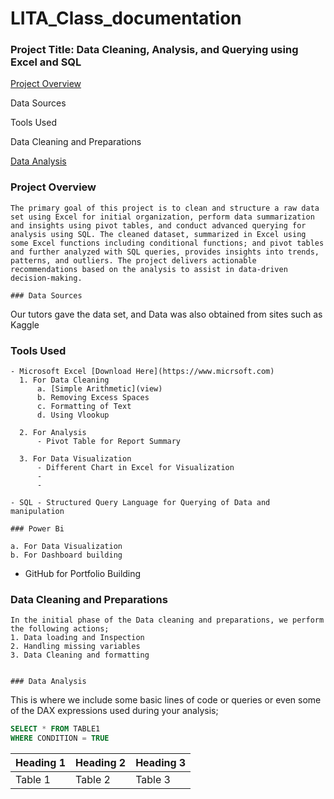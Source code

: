 # LITA_Class_documentation

### Project Title: Data Cleaning, Analysis, and Querying using Excel and SQL

[Project Overview](#project-overview)

Data Sources

Tools Used

Data Cleaning and Preparations


[Data Analysis](#data-analysis)

### Project Overview
```
The primary goal of this project is to clean and structure a raw data set using Excel for initial organization, perform data summarization and insights using pivot tables, and conduct advanced querying for analysis using SQL. The cleaned dataset, summarized in Excel using some Excel functions including conditional functions; and pivot tables and further analyzed with SQL queries, provides insights into trends, patterns, and outliers. The project delivers actionable recommendations based on the analysis to assist in data-driven decision-making.

### Data Sources
```
Our tutors gave the data set, and Data was also obtained from sites such as Kaggle

### Tools Used
```
- Microsoft Excel [Download Here](https://www.micrsoft.com)
  1. For Data Cleaning
      a. [Simple Arithmetic](view)
      b. Removing Excess Spaces
      c. Formatting of Text
      d. Using Vlookup

  2. For Analysis
      - Pivot Table for Report Summary

  3. For Data Visualization
      - Different Chart in Excel for Visualization
      -
      - 

- SQL - Structured Query Language for Querying of Data and manipulation

### Power Bi
```
    a. For Data Visualization
    b. For Dashboard building

- GitHub for Portfolio Building

### Data Cleaning and Preparations
```
In the initial phase of the Data cleaning and preparations, we perform the following actions;
1. Data loading and Inspection
2. Handling missing variables 
3. Data Cleaning and formatting


### Data Analysis
```
This is where we include some basic lines of code or queries or even some of the DAX expressions used during your analysis;

```SQL
SELECT * FROM TABLE1
WHERE CONDITION = TRUE
```
















|Heading 1|Heading 2|Heading 3|
|---------|---------|---------|
|Table 1|Table 2|Table 3|





